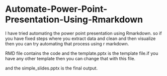 # Automate-Power-Point-Presentation-Using-Rmarkdown
I have tried automating the power point presentation using Rmarkdown. so if you have fixed steps where you extract data and clean and then visualize then you can try automating that process using r markdown.

RMD file contains the code and the template.pptx is the template file.if you have any other template then you can change that with this file.

and the simple_slides.pptx is the final output.
